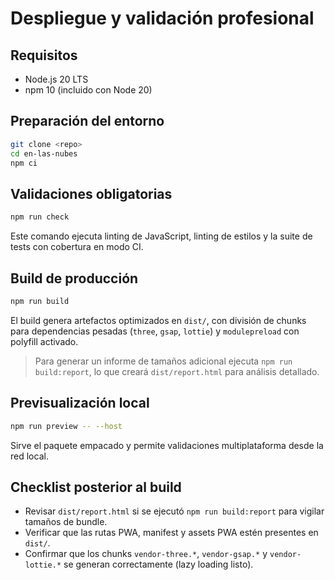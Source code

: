 # Despliegue y validación profesional

## Requisitos

- Node.js 20 LTS
- npm 10 (incluido con Node 20)

## Preparación del entorno

```bash
git clone <repo>
cd en-las-nubes
npm ci
```

## Validaciones obligatorias

```bash
npm run check
```

Este comando ejecuta linting de JavaScript, linting de estilos y la suite de tests con cobertura en modo CI.

## Build de producción

```bash
npm run build
```

El build genera artefactos optimizados en `dist/`, con división de chunks para dependencias pesadas (`three`, `gsap`, `lottie`) y `modulepreload` con polyfill activado.

> Para generar un informe de tamaños adicional ejecuta `npm run build:report`, lo que creará `dist/report.html` para análisis detallado.

## Previsualización local

```bash
npm run preview -- --host
```

Sirve el paquete empacado y permite validaciones multiplataforma desde la red local.

## Checklist posterior al build

- Revisar `dist/report.html` si se ejecutó `npm run build:report` para vigilar tamaños de bundle.
- Verificar que las rutas PWA, manifest y assets PWA estén presentes en `dist/`.
- Confirmar que los chunks `vendor-three.*`, `vendor-gsap.*` y `vendor-lottie.*` se generan correctamente (lazy loading listo).
